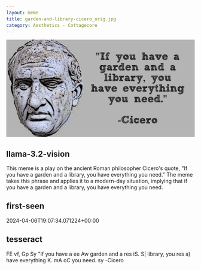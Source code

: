 ```yaml
---
layout: meme
title: garden-and-library-cicero_orig.jpg
category: Aesthetics - Cottagecore
---
```


<div markdown="0"><a href="garden-and-library-cicero_orig.jpg"><img class="photo" src="garden-and-library-cicero_orig.jpg" /></a>

<h2>llama-3.2-vision</h2>
<p title="Llama-3.2-Vision-11B is a really good model that probably gets the visual details right but doesn't understand literary or media references, and often fails to accurately represent the physical arrangement of objects and the implied relationships between the objects.">This meme is a play on the ancient Roman philosopher Cicero&#x27;s quote, &quot;If you have a garden and a library, you have everything you need.&quot; The meme takes this phrase and applies it to a modern-day situation, implying that if you have a garden and a library, you have everything you need.</p>

<h2>first-seen</h2>
<p title="Because Git doesn't preserve file modification times, this metadata file contains the file's modification time when it was added to the library.">2024-04-06T19:07:34.071224+00:00</p>

<h2>tesseract</h2>
<p title="Tesseract is often terrible and just gives a lot of nonsense characters, but it used to be the state of the art, and usually it is better at correctly representing text than llama-3.2-vision-11b.">FE vf, Gp Sy &quot;If you have a ee Aw garden and a res iS. S| library, you res a) have everything K. mA oC you need. sy -Cicero</p>

</div>

